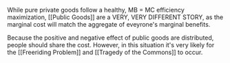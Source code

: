 While pure private goods follow a healthy, MB = MC efficiency maximization, [[Public Goods]] are a VERY, VERY DIFFERENT STORY, as the marginal cost will match the aggregate of eveyrone's marginal benefits. 

Because the positive and negative effect of public goods are distributed, people should share the cost. However, in this situation it's very likely for the [[Freeriding Problem]]  and [[Tragedy of the Commons]] to occur.
